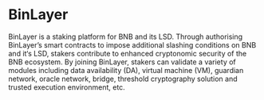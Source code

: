 # BinLayer

BinLayer is a staking platform for BNB and its LSD. Through authorising BinLayer’s smart contracts to impose additional slashing conditions on BNB and it‘s LSD, stakers contribute to enhanced cryptonomic security of the BNB ecosystem. By joining BinLayer, stakers can validate a variety of modules including data availability (DA), virtual machine (VM), guardian network, oracle network, bridge, threshold cryptography solution and trusted execution environment, etc.
